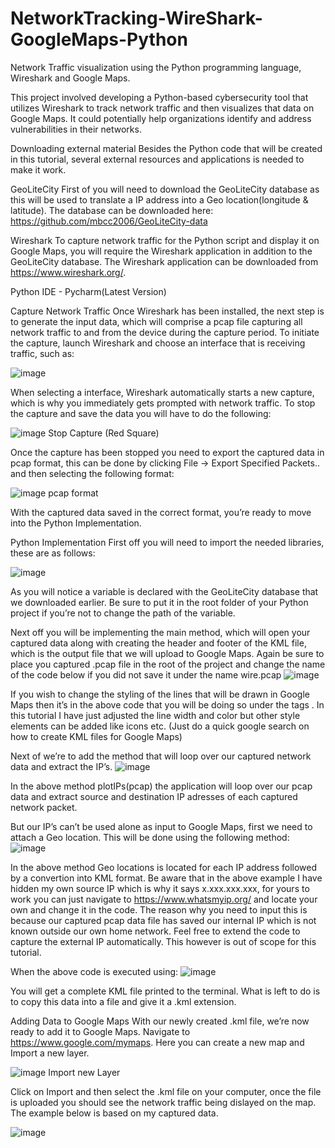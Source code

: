 # NetworkTracking-WireShark-GoogleMaps-Python
Network Traffic visualization using the Python programming language, Wireshark and Google Maps.

This project involved developing a Python-based cybersecurity tool that utilizes Wireshark to track network traffic and then visualizes that data on Google Maps. It could potentially help organizations identify and address vulnerabilities in their networks.

Downloading external material
Besides the Python code that will be created in this tutorial, several external resources and applications is needed to make it work.

GeoLiteCity
First of you will need to download the GeoLiteCity database as this will be used to translate a IP address into a Geo location(longitude & latitude). The database can be downloaded here: https://github.com/mbcc2006/GeoLiteCity-data

Wireshark
To capture network traffic for the Python script and display it on Google Maps, you will require the Wireshark application in addition to the GeoLiteCity database. The Wireshark application can be downloaded from https://www.wireshark.org/.

Python IDE - Pycharm(Latest Version)

Capture Network Traffic
Once Wireshark has been installed, the next step is to generate the input data, which will comprise a pcap file capturing all network traffic to and from the device during the capture period. To initiate the capture, launch Wireshark and choose an interface that is receiving traffic, such as:

![image](https://user-images.githubusercontent.com/54338389/235779415-9daf4805-4447-4477-9fea-ea5d51b92fab.png)

When selecting a interface, Wireshark automatically starts a new capture, which is why you immediately gets prompted with network traffic. To stop the capture and save the data you will have to do the following:

![image](https://user-images.githubusercontent.com/54338389/235779691-6126b9ab-75ee-4133-82b1-560f2e6a3ae3.png)
Stop Capture (Red Square)

Once the capture has been stopped you need to export the captured data in pcap format, this can be done by clicking File -> Export Specified Packets.. and then selecting the following format:

![image](https://user-images.githubusercontent.com/54338389/235779728-1db07e2c-f0ec-4638-a9e4-43c077805ebb.png)
pcap format

With the captured data saved in the correct format, you’re ready to move into the Python Implementation.


Python Implementation
First off you will need to import the needed libraries, these are as follows:

![image](https://user-images.githubusercontent.com/54338389/235780271-0c13a926-9544-4e53-8b29-968f338b3419.png)

As you will notice a variable is declared with the GeoLiteCity database that we downloaded earlier. Be sure to put it in the root folder of your Python project if you’re not to change the path of the variable.

Next off you will be implementing the main method, which will open your captured data along with creating the header and footer of the KML file, which is the output file that we will upload to Google Maps. Again be sure to place you captured .pcap file in the root of the project and change the name of the code below if you did not save it under the name wire.pcap
![image](https://user-images.githubusercontent.com/54338389/235780396-f0aea638-4530-42fd-97d5-3054b0d95824.png)


If you wish to change the styling of the lines that will be drawn in Google Maps then it’s in the above code that you will be doing so under the tags <style></style>. In this tutorial I have just adjusted the line width and color but other style elements can be added like icons etc. (Just do a quick google search on how to create KML files for Google Maps)

Next of we’re to add the method that will loop over our captured network data and extract the IP’s.
![image](https://user-images.githubusercontent.com/54338389/235780646-2704b4ee-ec4f-4995-9213-4099799fa5dc.png)

In the above method plotIPs(pcap) the application will loop over our pcap data and extract source and destination IP adresses of each captured network packet.


But our IP’s can’t be used alone as input to Google Maps, first we need to attach a Geo location. This will be done using the following method:
![image](https://user-images.githubusercontent.com/54338389/235780695-412b8f3f-b7d7-466b-a2ff-ea28306c8954.png)


In the above method Geo locations is located for each IP address followed by a convertion into KML format. Be aware that in the above example I have hidden my own source IP which is why it says x.xxx.xxx.xxx, for yours to work you can just navigate to https://www.whatsmyip.org/ and locate your own and change it in the code. The reason why you need to input this is because our captured pcap data file has saved our internal IP which is not known outside our own home network. Feel free to extend the code to capture the external IP automatically. This however is out of scope for this tutorial.

When the above code is executed using:
![image](https://user-images.githubusercontent.com/54338389/235780726-8c394685-b155-4269-a358-277df69865ea.png)

You will get a complete KML file printed to the terminal. What is left to do is to copy this data into a file and give it a .kml extension.

Adding Data to Google Maps
With our newly created .kml file, we’re now ready to add it to Google Maps. Navigate to https://www.google.com/mymaps. Here you can create a new map and Import a new layer.

![image](https://user-images.githubusercontent.com/54338389/235779997-6b362ce1-f0cc-402e-bcbf-f19f1ac5e2e3.png)
Import new Layer

Click on Import and then select the .kml file on your computer, once the file is uploaded you should see the network traffic being dislayed on the map. The example below is based on my captured data.

![image](https://user-images.githubusercontent.com/54338389/235780094-c6cfc587-9007-470d-8760-dadea9fe6197.png)


